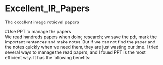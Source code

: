 # Excellent_IR_Papers
The excellent image retrieval papers

#Use PPT to manage the papers  
We read hundreds papers when doing research; we save the pdf, mark the important sentences and make notes. But if we can not find the paper and the notes quickly when we need them, they are just wasting our time. I tried several ways to manage the read papers, and I found PPT is the most efficient way. It has the following benefits:   
